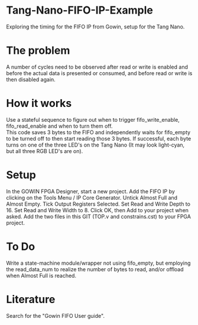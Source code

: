 # Tang-Nano-FIFO-IP-Example
Exploring the timing for the FIFO IP from Gowin, setup for the Tang Nano.

# The problem
A number of cycles need to be observed after read or write is enabled and before the actual data is presented or consumed, and before read or write is then disabled again.

# How it works
Use a stateful sequence to figure out when to trigger fifo_write_enable, fifo_read_enable and when to turn them off.  
This code saves 3 bytes to the FIFO and independently waits for fifo_empty to be turned off to then start reading those 3 bytes.
If successful, each byte turns on one of the three LED's on the Tang Nano (It may look light-cyan, but all three RGB LED's are on).

# Setup
In the GOWIN FPGA Designer, start a new project.
Add the FIFO IP by clicking on the Tools Menu / IP Core Generator.
Untick Almost Full and Almost Empty.
Tick Output Registers Selected.
Set Read and Write Depth to 16.
Set Read and Write Width to 8.
Click OK, then Add to your project when asked.
Add the two files in this GIT (TOP.v and constrains.cst) to your FPGA project.

# To Do
Write a state-machine module/wrapper not using fifo_empty, but employing the read_data_num to realize the number of bytes to read, and/or offload when Almost Full is reached.

# Literature
Search for the "Gowin FIFO User guide".
